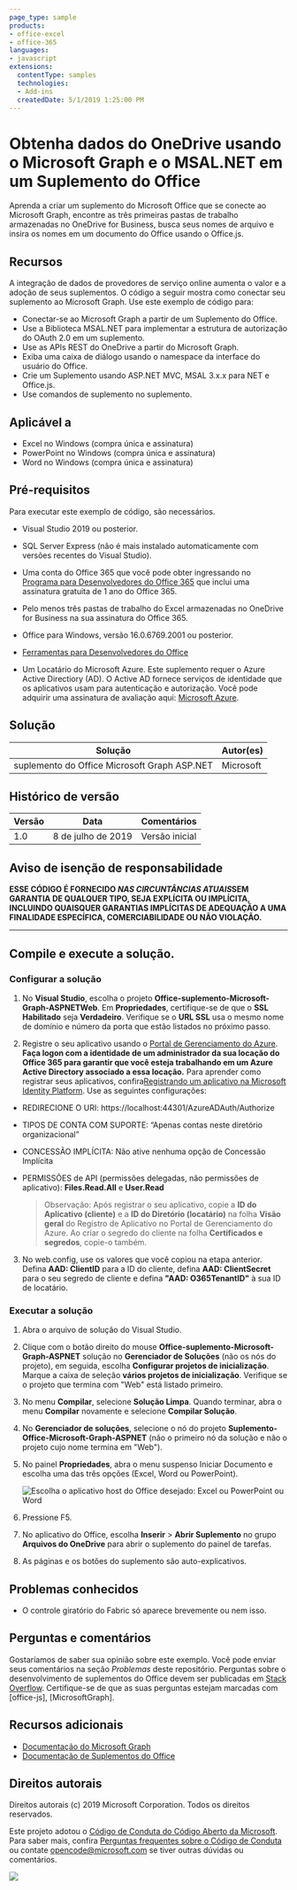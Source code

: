 ```yaml
---
page_type: sample
products:
- office-excel
- office-365
languages:
- javascript
extensions:
  contentType: samples
  technologies:
  - Add-ins
  createdDate: 5/1/2019 1:25:00 PM
---
```

# Obtenha dados do OneDrive usando o Microsoft Graph e o MSAL.NET em um Suplemento do Office 

Aprenda a criar um suplemento do Microsoft Office que se conecte ao Microsoft Graph, encontre as três primeiras pastas de trabalho armazenadas no OneDrive for Business, busca seus nomes de arquivo e insira os nomes em um documento do Office usando o Office.js.

## Recursos
A integração de dados de provedores de serviço online aumenta o valor e a adoção de seus suplementos. O código a seguir mostra como conectar seu suplemento ao Microsoft Graph. Use este exemplo de código para:

* Conectar-se ao Microsoft Graph a partir de um Suplemento do Office.
* Use a Biblioteca MSAL.NET para implementar a estrutura de autorização do OAuth 2.0 em um suplemento.
* Use as APIs REST do OneDrive a partir do Microsoft Graph.
* Exiba uma caixa de diálogo usando o namespace da interface do usuário do Office.
* Crie um Suplemento usando ASP.NET MVC, MSAL 3.x.x para NET e Office.js. 
* Use comandos de suplemento no suplemento.

## Aplicável a

-  Excel no Windows (compra única e assinatura)
-  PowerPoint no Windows (compra única e assinatura)
-  Word no Windows (compra única e assinatura)

## Pré-requisitos

Para executar este exemplo de código, são necessários.

* Visual Studio 2019 ou posterior.

* SQL Server Express (não é mais instalado automaticamente com versões recentes do Visual Studio).

* Uma conta do Office 365 que você pode obter ingressando no [Programa para Desenvolvedores do Office 365](https://aka.ms/devprogramsignup) que inclui uma assinatura gratuita de 1 ano do Office 365.

* Pelo menos três pastas de trabalho do Excel armazenadas no OneDrive for Business na sua assinatura do Office 365.

* Office para Windows, versão 16.0.6769.2001 ou posterior.

* [Ferramentas para Desenvolvedores do Office](https://www.visualstudio.com/en-us/features/office-tools-vs.aspx)

* Um Locatário do Microsoft Azure. Este suplemento requer o Azure Active Directiory (AD). O Active AD fornece serviços de identidade que os aplicativos usam para autenticação e autorização. Você pode adquirir uma assinatura de avaliação aqui: [Microsoft Azure](https://account.windowsazure.com/SignUp).

## Solução

Solução | Autor(es)
---------|----------
suplemento do Office Microsoft Graph ASP.NET | Microsoft

## Histórico de versão

Versão | Data | Comentários
---------| -----| --------
1.0 | 8 de julho de 2019 | Versão inicial

## Aviso de isenção de responsabilidade

**ESSE CÓDIGO É FORNECIDO *NAS CIRCUNTÂNCIAS ATUAIS*SEM GARANTIA DE QUALQUER TIPO, SEJA EXPLÍCITA OU IMPLÍCITA, INCLUINDO QUAISQUER GARANTIAS IMPLÍCITAS DE ADEQUAÇÃO A UMA FINALIDADE ESPECÍFICA, COMERCIABILIDADE OU NÃO VIOLAÇÃO.**

----------

## Compile e execute a solução.

### Configurar a solução

1. No **Visual Studio**, escolha o projeto **Office-suplemento-Microsoft-Graph-ASPNETWeb**. Em **Propriedades**, certifique-se de que o **SSL Habilitado** seja **Verdadeiro**. Verifique se o **URL SSL** usa o mesmo nome de domínio e número da porta que estão listados no próximo passo.
 
2. Registre o seu aplicativo usando o [Portal de Gerenciamento do Azure](https://manage.windowsazure.com). **Faça logon com a identidade de um administrador da sua locação do Office 365 para garantir que você esteja trabalhando em um Azure Active Directory associado a essa locação.** Para aprender como registrar seus aplicativos, confira[Registrando um aplicativo na Microsoft Identity Platform](https://learn.microsoft.com/graph/auth-register-app-v2). Use as seguintes configurações:

 - REDIRECIONE O URI: https://localhost:44301/AzureADAuth/Authorize
 - TIPOS DE CONTA COM SUPORTE: “Apenas contas neste diretório organizacional”
 - CONCESSÃO IMPLÍCITA: Não ative nenhuma opção de Concessão Implícita
 - PERMISSÕES de API (permissões delegadas, não permissões de aplicativo): **Files.Read.All** e **User.Read**

	> Observação: Após registrar o seu aplicativo, copie a **ID do Aplicativo (cliente)** e a **ID do Diretório (locatário)** na folha **Visão geral** do Registro de Aplicativo no Portal de Gerenciamento do Azure. Ao criar o segredo do cliente na folha **Certificados e segredos**, copie-o também. 
	 
3.  No web.config, use os valores que você copiou na etapa anterior. Defina **AAD: ClientID** para a ID do cliente, defina **AAD: ClientSecret** para o seu segredo de cliente e defina **"AAD: O365TenantID"** à sua ID de locatário. 

### Executar a solução

1. Abra o arquivo de solução do Visual Studio. 
2. Clique com o botão direito do mouse **Office-suplemento-Microsoft-Graph-ASPNET** solução no **Gerenciador de Soluções** (não os nós do projeto), em seguida, escolha **Configurar projetos de inicialização**. Marque a caixa de seleção **vários projetos de inicialização**. Verifique se o projeto que termina com "Web" está listado primeiro.
3. No menu **Compilar**, selecione **Solução Limpa**. Quando terminar, abra o menu **Compilar** novamente e selecione **Compilar Solução**.
4. No **Gerenciador de soluções**, selecione o nó do projeto **Suplemento-Office-Microsoft-Graph-ASPNET** (não o primeiro nó da solução e não o projeto cujo nome termina em "Web").
5. No painel **Propriedades**, abra o menu suspenso Iniciar Documento e escolha uma das três opções (Excel, Word ou PowerPoint).

    ![Escolha o aplicativo host do Office desejado: Excel ou PowerPoint ou Word](images/SelectHost.JPG)

6. Pressione F5. 
7. No aplicativo do Office, escolha **Inserir** > **Abrir Suplemento** no grupo **Arquivos do OneDrive** para abrir o suplemento do painel de tarefas.
8. As páginas e os botões do suplemento são auto-explicativos. 

## Problemas conhecidos

* O controle giratório do Fabric só aparece brevemente ou nem isso.

## Perguntas e comentários

Gostaríamos de saber sua opinião sobre este exemplo. Você pode enviar seus comentários na seção *Problemas* deste repositório.
Perguntas sobre o desenvolvimento de suplementos do Office devem ser publicadas em [Stack Overflow](http://stackoverflow.com). Certifique-se de que as suas perguntas estejam marcadas com [office-js], [MicrosoftGraph].

## Recursos adicionais

* [Documentação do Microsoft Graph](https://learn.microsoft.com/graph/)
* [Documentação de Suplementos do Office](https://learn.microsoft.com/office/dev/add-ins/overview/office-add-ins)

## Direitos autorais
Direitos autorais (c) 2019 Microsoft Corporation. Todos os direitos reservados.

Este projeto adotou o [Código de Conduta do Código Aberto da Microsoft](https://opensource.microsoft.com/codeofconduct/). Para saber mais, confira [Perguntas frequentes sobre o Código de Conduta](https://opensource.microsoft.com/codeofconduct/faq/) ou contate [opencode@microsoft.com](mailto:opencode@microsoft.com) se tiver outras dúvidas ou comentários.

<img src="https://pnptelemetry.azurewebsites.net/pnp-officeaddins/auth/Office-Add-in-Microsoft-Graph-ASPNET" />
